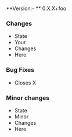 **Version:- ** 0.X.X+foo

### Changes
* State
* Your
* Changes 
* Here

### Bug Fixes
* Closes X

### Minor changes
* State
* Minor
* Changes
* Here

